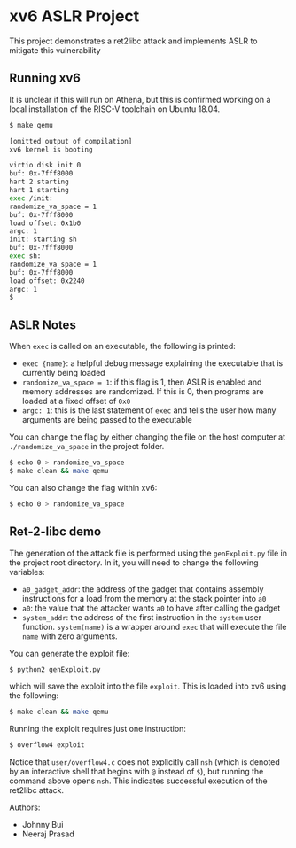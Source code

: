 # xv6 ASLR Project
This project demonstrates a ret2libc attack and implements ASLR to mitigate this vulnerability

## Running xv6
It is unclear if this will run on Athena, but this is confirmed working on a local installation of the RISC-V toolchain on Ubuntu 18.04.

```bash
$ make qemu

[omitted output of compilation]
xv6 kernel is booting

virtio disk init 0
buf: 0x-7fff8000
hart 2 starting
hart 1 starting
exec /init: 
randomize_va_space = 1
buf: 0x-7fff8000
load offset: 0x1b0
argc: 1
init: starting sh
buf: 0x-7fff8000
exec sh: 
randomize_va_space = 1
buf: 0x-7fff8000
load offset: 0x2240
argc: 1
$
```
## ASLR Notes
When `exec` is called on an executable, the following is printed:
* `exec {name}`: a helpful debug message explaining the executable that is currently being loaded
* `randomize_va_space = 1`: if this flag is 1, then ASLR is enabled and memory addresses are randomized. If this is 0, then programs are loaded at a fixed offset of `0x0`
* `argc: 1`: this is the last statement of `exec` and tells the user how many arguments are being passed to the executable

You can change the flag by either changing the file on the host computer at `./randomize_va_space` in the project folder.
```bash
$ echo 0 > randomize_va_space
$ make clean && make qemu
```

You can also change the flag within xv6:
```bash
$ echo 0 > randomize_va_space
```

## Ret-2-libc demo
The generation of the attack file is performed using the `genExploit.py` file in the project root directory. In it, you will need to change the following variables:
* `a0_gadget_addr`: the address of the gadget that contains assembly instructions for a load from the memory at the stack pointer into `a0`
* `a0`: the value that the attacker wants `a0` to have after calling the gadget
* `system_addr`: the address of the first instruction in the `system` user function. `system(name)` is a wrapper around `exec` that will execute the file `name` with zero arguments.

You can generate the exploit file:
```bash
$ python2 genExploit.py
```
which will save the exploit into the file `exploit`. This is loaded into xv6 using the following:
```bash
$ make clean && make qemu
```
Running the exploit requires just one instruction:
```bash
$ overflow4 exploit
```

Notice that `user/overflow4.c` does not explicitly call `nsh` (which is denoted by an interactive shell that begins with `@` instead of `$`), but running the command above opens `nsh`. This indicates successful execution of the ret2libc attack.

Authors:
* Johnny Bui
* Neeraj Prasad